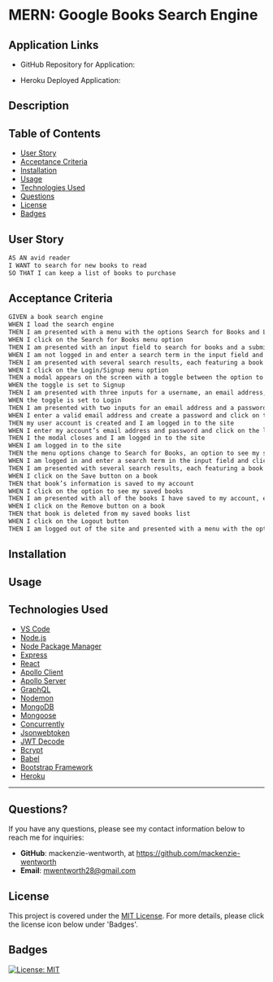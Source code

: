 # MERN: Google Books Search Engine

## Application Links

* GitHub Repository for Application: 

* Heroku Deployed Application: 

## Description


## Table of Contents

- [User Story](#user-story)
- [Acceptance Criteria](#acceptance-criteria)
- [Installation](#installation)
- [Usage](#usage)
- [Technologies Used](#technologies-used)
- [Questions](#questions)
- [License](#license)
- [Badges](#badges)


## User Story

```md
AS AN avid reader
I WANT to search for new books to read
SO THAT I can keep a list of books to purchase
```


## Acceptance Criteria

```md
GIVEN a book search engine
WHEN I load the search engine
THEN I am presented with a menu with the options Search for Books and Login/Signup and an input field to search for books and a submit button
WHEN I click on the Search for Books menu option
THEN I am presented with an input field to search for books and a submit button
WHEN I am not logged in and enter a search term in the input field and click the submit button
THEN I am presented with several search results, each featuring a book’s title, author, description, image, and a link to that book on the Google Books site
WHEN I click on the Login/Signup menu option
THEN a modal appears on the screen with a toggle between the option to log in or sign up
WHEN the toggle is set to Signup
THEN I am presented with three inputs for a username, an email address, and a password, and a signup button
WHEN the toggle is set to Login
THEN I am presented with two inputs for an email address and a password and login button
WHEN I enter a valid email address and create a password and click on the signup button
THEN my user account is created and I am logged in to the site
WHEN I enter my account’s email address and password and click on the login button
THEN I the modal closes and I am logged in to the site
WHEN I am logged in to the site
THEN the menu options change to Search for Books, an option to see my saved books, and Logout
WHEN I am logged in and enter a search term in the input field and click the submit button
THEN I am presented with several search results, each featuring a book’s title, author, description, image, and a link to that book on the Google Books site and a button to save a book to my account
WHEN I click on the Save button on a book
THEN that book’s information is saved to my account
WHEN I click on the option to see my saved books
THEN I am presented with all of the books I have saved to my account, each featuring the book’s title, author, description, image, and a link to that book on the Google Books site and a button to remove a book from my account
WHEN I click on the Remove button on a book
THEN that book is deleted from my saved books list
WHEN I click on the Logout button
THEN I am logged out of the site and presented with a menu with the options Search for Books and Login/Signup and an input field to search for books and a submit button  
```


## Installation


## Usage


## Technologies Used

* [VS Code](https://code.visualstudio.com/)
* [Node.js](https://nodejs.org/en)
* [Node Package Manager](https://www.npmjs.com/)
* [Express](https://expressjs.com/)
* [React](https://react.dev/)
* [Apollo Client](https://www.apollographql.com/docs/react/)
* [Apollo Server](https://www.apollographql.com/docs/apollo-server/)
* [GraphQL](https://graphql.com/)
* [Nodemon](https://www.npmjs.com/package/nodemon)
* [MongoDB](https://www.mongodb.com/)
* [Mongoose](https://www.npmjs.com/package/mongoose)
* [Concurrently](https://www.npmjs.com/package/concurrently)
* [Jsonwebtoken](https://www.npmjs.com/package/jsonwebtoken)
* [JWT Decode](https://jwt.io/)
* [Bcrypt](https://www.npmjs.com/package/bcrypt)
* [Babel](https://babeljs.io/docs/)
* [Bootstrap Framework](https://getbootstrap.com/)
* [Heroku](https://www.heroku.com/)
---

## Questions?

If you have any questions, please see my contact information below to reach me for inquiries:
* **GitHub**: mackenzie-wentworth, at https://github.com/mackenzie-wentworth
* **Email**: mwentworth28@gmail.com

## License

This project is covered under the [MIT License](./LICENSE). For more details, please click the license icon below under 'Badges'.

## Badges
[![License: MIT](https://img.shields.io/badge/License-MIT-yellow.svg)](https://opensource.org/licenses/MIT)